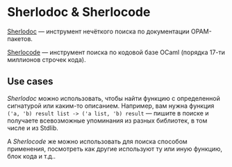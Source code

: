 # Sherlodoc & Sherlocode

[Sherlodoc] &mdash; инструмент нечёткого поиска по документации OPAM-пакетов.

[Sherlocode] &mdash; инструмент поиска по кодовой базе OCaml (порядка 17-ти миллионов строчек кода). 

## Use cases

*Sherlodoc* можно использовать, чтобы найти функцию с определенной сигнатурой или каким-то описанием. Например, вам нужна функция `('a, 'b) result list -> ('a list, 'b) result` &mdash; пишите в поиске и получаете всевозможные упоминания из разных библиотек, в том числе и из Stdlib. 

А *Sherlocode* же можно использовать для поиска способом применения, посмотреть как другие используют ту или иную функцию, блок кода и т.д..

[Sherlodoc]: https://doc.sherlocode.com/
[Sherlocode]: https://sherlocode.com/